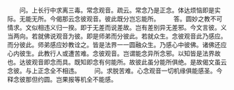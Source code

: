 <!-- { "loadSidebar": true } -->
　　问。上长行中求离三毒。常念观音。疏云。常念乃是正念。体达烦恼即是实际。无能无所。今偈那云念彼观音。彼此既分岂忘能所。
　　答。圆妙之教不可情求。文似相违义归一揆。即于无差而说差故。岂有差别异无差邪。今文言彼。义当两向。若就佛说观音为彼。即是师弟而分彼此。若就众生。念彼观音此乃感应。而分彼此。师弟感应妙教诠之。皆是法界一一圆融众生。乃感心中彼佛。诸佛还应心内彼生。此教行人或遭苦难。念彼观音。岂谓能念异所念邪。以知皆是法界故也。达彼观音即念而具。既知即念有何能所。故彼此虽分能所俱绝。是故偈文虽云念彼。与上正念全不相违。
　　问。求脱苦难。心念观音一切机缘俱能感圣。今释念彼那但约圆。岂果报等机全不能感。
